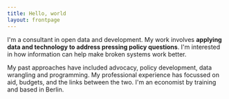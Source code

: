 ```yaml
---
title: Hello, world
layout: frontpage
---
```


I'm a consultant in open data and development. My work involves <b>applying data and technology to address pressing policy questions</b>. I'm interested in how information can help make broken systems work better.

My past approaches have included advocacy, policy development, data wrangling and programming. My professional experience has focussed on aid, budgets, and the links between the two. I'm an economist by training and based in Berlin.